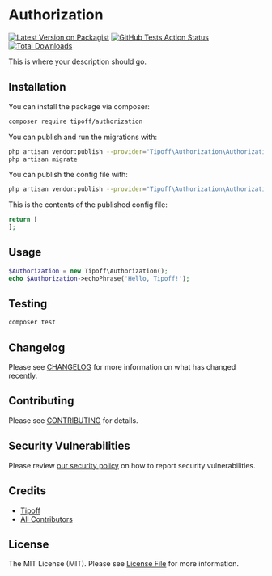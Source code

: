 # Authorization

[![Latest Version on Packagist](https://img.shields.io/packagist/v/tipoff/authorization.svg?style=flat-square)](https://packagist.org/packages/tipoff/authorization)
[![GitHub Tests Action Status](https://img.shields.io/github/workflow/status/tipoff/authorization/run-tests?label=tests)](https://github.com/tipoff/authorization/actions?query=workflow%3ATests+branch%3Amaster)
[![Total Downloads](https://img.shields.io/packagist/dt/tipoff/authorization.svg?style=flat-square)](https://packagist.org/packages/tipoff/authorization)

This is where your description should go.

## Installation

You can install the package via composer:

```bash
composer require tipoff/authorization
```

You can publish and run the migrations with:

```bash
php artisan vendor:publish --provider="Tipoff\Authorization\AuthorizationServiceProvider" --tag="migrations"
php artisan migrate
```

You can publish the config file with:
```bash
php artisan vendor:publish --provider="Tipoff\Authorization\AuthorizationServiceProvider" --tag="config"
```

This is the contents of the published config file:

```php
return [
];
```

## Usage

```php
$Authorization = new Tipoff\Authorization();
echo $Authorization->echoPhrase('Hello, Tipoff!');
```

## Testing

```bash
composer test
```

## Changelog

Please see [CHANGELOG](CHANGELOG.md) for more information on what has changed recently.

## Contributing

Please see [CONTRIBUTING](.github/CONTRIBUTING.md) for details.

## Security Vulnerabilities

Please review [our security policy](../../security/policy) on how to report security vulnerabilities.

## Credits

- [Tipoff](https://github.com/tipoff)
- [All Contributors](../../contributors)

## License

The MIT License (MIT). Please see [License File](LICENSE.md) for more information.

